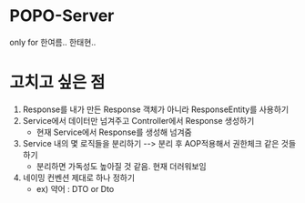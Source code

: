 # POPO-Server
only for 한여름.. 한태현.. 

# 고치고 싶은 점
1. Response를 내가 만든 Response 객체가 아니라 ResponseEntity를 사용하기
2. Service에서 데이터만 넘겨주고 Controller에서 Response 생성하기
    - 현재 Service에서 Response를 생성해 넘겨줌
3. Service 내의 몇 로직들을 분리하기 --> 분리 후 AOP적용해서 권한체크 같은 것들 하기
    - 분리하면 가독성도 높아질 것 같음. 현재 더러워보임
4. 네이밍 컨벤션 제대로 하나 정하기
    - ex) 약어 : DTO or Dto
